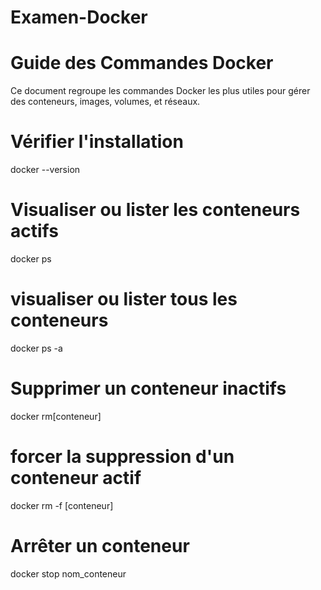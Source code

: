 # Examen-Docker
# Guide des Commandes Docker

Ce document regroupe les commandes Docker les plus utiles pour gérer des conteneurs, images, volumes, et réseaux.

# Vérifier l'installation
docker --version

# Visualiser ou lister les conteneurs actifs
docker ps
 
# visualiser ou lister tous les conteneurs
docker ps -a

# Supprimer un conteneur inactifs
docker rm[conteneur]

# forcer la suppression d'un conteneur actif
docker rm -f [conteneur]

# Arrêter un conteneur
docker stop nom_conteneur
